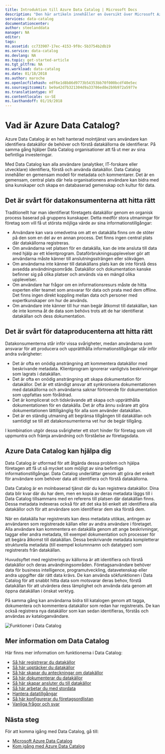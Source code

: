 ```yaml
---
title: Introduktion till Azure Data Catalog | Microsoft Docs
description: "Den här artikeln innehåller en översikt över Microsoft Azure Data Catalog, inklusive funktioner och vilka problem den är tänkt att lösa. Data Catalog låter alla användare registrera, identifiera, förstå och använda datakällor."
services: data-catalog
documentationcenter: 
author: steelanddata
manager: NA
editor: 
tags: 
ms.assetid: cc733907-17ec-4153-9f0c-5b3754b2db19
ms.service: data-catalog
ms.devlang: NA
ms.topic: get-started-article
ms.tgt_pltfrm: NA
ms.workload: data-catalog
ms.date: 01/18/2018
ms.author: maroche
ms.openlocfilehash: edf6e1d8b86d9773b54353bb70f000bcdf40e5ec
ms.sourcegitcommit: be9a42d7b321304d9a33786ed8e2b9b972a5977e
ms.translationtype: HT
ms.contentlocale: sv-SE
ms.lasthandoff: 01/19/2018
---
```

# <a name="what-is-azure-data-catalog"></a>Vad är Azure Data Catalog?
Azure Data Catalog är en helt hanterad molntjänst vars användare kan identifiera datakällor de behöver och förstå datakällorna de identifierar. På samma gång hjälper Data Catalog organisationer att få ut mer av sina befintliga investeringar. 

Med Data Catalog kan alla användare (analytiker, IT-forskare eller utvecklare) identifiera, förstå och använda datakällor. Data Catalog innehåller en gemensam modell för metadata och kommentarer. Det är en gemensam, central plats där hela organisationens användare kan bidra med sina kunskaper och skapa en databaserad gemenskap och kultur för data.

## <a name="discovery-challenges-for-data-consumers"></a>Det är svårt för datakonsumenterna att hitta rätt
Traditionellt har man identifierat företagets datakällor genom en organisk process baserad på gruppens kunskaper. Detta medför stora utmaningar för företag som vill få ut största möjliga värde av sina informationstillgångar:

* Användare kan vara omedvetna om att en datakälla finns om de stöter på den som en del av en annan process. Det finns ingen central plats där datakällorna registreras.
* Om användarna vet platsen för en datakälla, kan de inte ansluta till data med hjälp av ett klientprogram. Dataförbrukningsupplevelser gör att användarna måste känner till anslutningssträngen eller sökvägen.
* Om användarna inte känner till datakällans plats kan de inte förstå dess avsedda användningsområde. Datakällor och dokumentation kanske befinner sig på olika platser och används via en mängd olika upplevelser.
* Om användare har frågor om en informationsresurs måste de hitta experten eller teamet som ansvarar för data och prata med dem offline. Det finns ingen direkt koppling mellan data och personer med expertkunskaper om hur de används.
* Om användare inte känner till hur man begär åtkomst till datakällan, kan de inte komma åt de data som behövs trots att de har identifierat datakällan och dess dokumentation.

## <a name="discovery-challenges-for-data-producers"></a>Det är svårt för dataproducenterna att hitta rätt
Datakonsumenterna står inför vissa svårigheter, medan användarna som ansvarar för att producera och upprätthålla informationstillgångar står inför andra svårigheter:

* Det är ofta en onödig ansträngning att kommentera datakällor med beskrivande metadata. Klientprogram ignorerar vanligtvis beskrivningar som lagrats i datakällan.
* Det är ofta en onödig ansträngning att skapa dokumentation för datakällor. Det är ett ständigt ansvar att synkronisera dokumentationen med datakällorna och användarna saknar förtroende för dokumentation som uppfattas som föråldrad.
* Det är komplicerat och tidskrävande att skapa och upprätthålla dokumentationen för en datakälla. Det är ofta ännu svårare att göra dokumentationen lättillgänglig för alla som använder datakällan.
* Det är en ständig utmaning att begränsa tillgången till datakällan och samtidigt se till att datakonsumenterna vet hur de begär tillgång.

I kombination utgör dessa svårigheter ett stort hinder för företag som vill uppmuntra och främja användning och förståelse av företagsdata.

## <a name="azure-data-catalog-can-help"></a>Azure Data Catalog kan hjälpa dig
Data Catalog är utformad för att åtgärda dessa problem och hjälpa företagen att få ut så mycket som möjligt av sina befintliga informationstillgångar. Data Catalog underlättar genom att göra det enkelt för användare som behöver data att identifiera och förstå datakällorna.

Data Catalog är en molnbaserad tjänst där du kan registrera datakällor. Dina data blir kvar där du har dem, men en kopia av deras metadata läggs till i Data Catalog tillsammans med en referens till platsen där datakällan finns. Dessa metadata indexeras också för att det ska bli enkelt att identifiera alla datakällor och för att användare som identifierar dem ska förstå dem.

När en datakälla har registrerats kan dess metadata utökas, antingen av användaren som registrerade källan eller av andra användare i företaget. Alla användare kan kommentera en datakälla genom att ange beskrivningar, taggar eller andra metadata, till exempel dokumentation och processer för att begära åtkomst till datakällan. Dessa beskrivande metadata kompletterar strukturella metadata (till exempel kolumnnamn och datatyper) som registrerats från datakällan.

Huvudsyftet med registrering av källorna är att identifiera och förstå datakällor och deras användningsområden. Företagsanvändare behöver data för business intelligence, programutveckling, datavetenskap eller andra uppgifter där rätt data krävs. De kan använda sökfunktionen i Data Catalog för att snabbt hitta data som motsvarar deras behov, förstå datakällan för att utvärdera dess lämplighet och använda data genom att öppna datakällan i önskat verktyg. 

På samma gång kan användarna bidra till katalogen genom att tagga, dokumentera och kommentera datakällor som redan har registrerats. De kan också registrera nya datakällor som kan sedan identifieras, förstås och användas av kataloganvändare.

![Funktioner i Data Catalog](./media/data-catalog-what-is-data-catalog/data-catalog-capabilities.png)

## <a name="learn-more-about-data-catalog"></a>Mer information om Data Catalog
Här finns mer information om funktionerna i Data Catalog:

* [Så här registrerar du datakällor](data-catalog-how-to-register.md)
* [Så här upptäcker du datakällor](data-catalog-how-to-discover.md)
* [Så här skapar du anteckningar om datakällor](data-catalog-how-to-annotate.md)
* [Så här dokumenterar du datakällor](data-catalog-how-to-documentation.md)
* [Så här skapar ansluter du till datakällor](data-catalog-how-to-connect.md)
* [Så här arbetar du med stordata](data-catalog-how-to-big-data.md)
* [Hantera datatillgångar](data-catalog-how-to-manage.md)
* [Så här konfigurerar du företagsordlistan](data-catalog-how-to-business-glossary.md)
* [Vanliga frågor och svar](data-catalog-frequently-asked-questions.md)

## <a name="next-steps"></a>Nästa steg
För att komma igång med Data Catalog, gå till:
* [Microsoft Azure Data Catalog](https://www.azuredatacatalog.com)
* [Kom igång med Azure Data Catalog](data-catalog-get-started.md)
